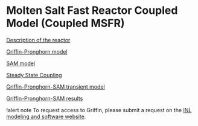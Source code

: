 # Molten Salt Fast Reactor Coupled Model (Coupled MSFR)

[Description of the reactor](msfr/reactor_description.md)

[Griffin-Pronghorn model](msfr/griffin_pgh_model.md)

[SAM model](msfr_coupled/SAM_model.md)

[Steady State Coupling](msfr_coupled/steady_state_coupling.md)

[Griffin-Pronghorn-SAM transient model](msfr_coupled/griffin_pgh_SAM_transient_model.md)

[Griffin-Pronghorn-SAM results](msfr_coupled/griffin_pgh_SAM_results.md)



!alert note
To request access to Griffin, please submit a request on the
[INL modeling and software website](https://modsimcode.inl.gov/SitePages/Home.aspx).
